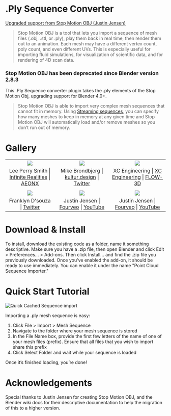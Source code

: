 # .Ply Sequence Converter
[Upgraded support from Stop Motion OBJ (Justin Jensen) ](https://github.com/neverhood311/Stop-motion-OBJ/wiki#quick-start)

> Stop Motion OBJ is a tool that lets you import a sequence of mesh files (.obj, .stl, or .ply), play them back in real time, then render them out to an animation. Each mesh may have a different vertex count, poly count, and even different UVs. This is especially useful for importing fluid simulations, for visualization of scientific data, and for rendering of 4D scan data.

### Stop Motion OBJ has been deprecated since Blender version 2.8.3

This .Ply Sequence converter plugin takes the .ply elements of the Stop Motion Obj, upgrading support for Blender 4.0+. 

> Stop Motion OBJ is able to import very complex mesh sequences that cannot fit in memory. Using [Streaming sequences](https://github.com/neverhood311/Stop-motion-OBJ/wiki#streaming), you can specify how many meshes to keep in memory at any given time and Stop Motion OBJ will automatically load and/or remove meshes so you don’t run out of memory.

# Gallery
| | | |
|:---:|:---:|:---:|
|[<img src="imgs/lee_perry_smith_256.gif">](https://github.com/neverhood311/Stop-motion-OBJ/wiki#gallery)|[<img src="imgs/mike_brondbjerg_s2g_neural_256.gif">](https://github.com/neverhood311/Stop-motion-OBJ/wiki#gallery)|[<img src="imgs/water_splash_256.gif">](https://github.com/neverhood311/Stop-motion-OBJ/wiki#gallery)|
|Lee Perry Smith \| [Infinite Realities](https://ir-ltd.net/) \| [AEONX](https://aeonx.com/)|Mike Brondbjerg \| [kultur.design](http://www.kultur.design/) \| [Twitter](https://twitter.com/mikebrondbjerg)|XC Engineering \| [XC Engineering](https://www.xceng.com/en/) \| [FLOW-3D](https://www.flow3d.com/)|
||||
|[<img src="imgs/frank_dsouza_256.gif">](https://github.com/neverhood311/Stop-motion-OBJ/wiki#gallery)|[<img src="imgs/day_107_256.gif">](https://github.com/neverhood311/Stop-motion-OBJ/wiki#gallery)|[<img src="imgs/day_109_256.gif">](https://github.com/neverhood311/Stop-motion-OBJ/wiki#gallery)|
|Franklyn D'souza \| [Twitter](https://twitter.com/franklynd/status/1231625663095934977)|Justin Jensen \| [Fourveo](https://www.researchgate.net/publication/325426062_Fourveo_Integration_of_4D_Animation_into_Conventional_3D_Animation_Workflows) \| [YouTube](https://www.youtube.com/channel/UCHnTdtUrB1L_1Xyid8tyZPg)|Justin Jensen \| [Fourveo](https://www.researchgate.net/publication/325426062_Fourveo_Integration_of_4D_Animation_into_Conventional_3D_Animation_Workflows) \| [YouTube](https://www.youtube.com/channel/UCHnTdtUrB1L_1Xyid8tyZPg)|


# Download & Install
To install, download the existing code as a folder, name it something descriptive. Make sure you have a .zip file, then open Blender and click Edit > Preferences... > Add-ons. Then click Install… and find the .zip file you previously downloaded. Once you’ve enabled the add-on, it should be ready to use immediately. You can enable it under the name "Point Cloud Sequence Importer."

# Quick Start Tutorial
<img src="imgs/cached_import_s2g_octree.gif" title="Quick Cached Sequence import">

Importing a .ply mesh sequence is easy:
1. Click File > Import > Mesh Sequence
1. Navigate to the folder where your mesh sequence is stored
1. In the File Name box, provide the first few letters of the name of one of your mesh files (prefix). Ensure that all files that you wish to import share this prefix
1. Click Select Folder and wait while your sequence is loaded

Once it’s finished loading, you’re done!

# Acknowledgements
Special thanks to Justin Jensen for creating Stop Motion OBJ, and the Blender wiki docs for their descriptive documentation to help the migration of this to a higher version.

